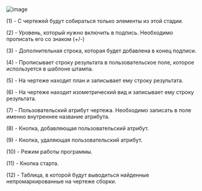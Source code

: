![image](https://user-images.githubusercontent.com/94370102/141792323-035315d6-1a3f-41e8-a620-21fe1481828a.png)

(1) - С чертежей будут собираться только элементы из этой стадии.

(2) - Уровень, который нужно включить в подпись. Необходимо прописать его со знаком (+/-)

(3) - Дополнительная строка, которая будет добавлена в конец подписи.

(4) - Прописывает строку результата в пользовательское поле, которое используется в шаблоне штампа.

(5) - На чертеже находит план и записывает ему строку результата.

(6) - На чертеже находит изометрический вид и записывает ему строку результата.

(7) - Пользовательский атрибут чертежа. Необходимо записать в поле именно внутреннее название атрибута.

(8) - Кнопка, добавляющая пользовательский атрибут.

(9) - Кнопка, удаляющая пользовательский атрибут.

(10) - Режим работы программы.

(11) - Кнопка старта.

(12) - Таблица, в которой будут выводиться найденные непромаркированные на чертеже сборки.
